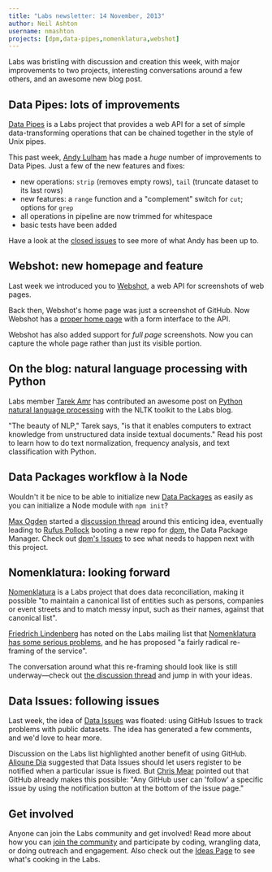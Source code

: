 ```yaml
---
title: "Labs newsletter: 14 November, 2013"
author: Neil Ashton
username: nmashton
projects: [dpm,data-pipes,nomenklatura,webshot]
---
```


Labs was bristling with discussion and creation this week, with major improvements to two projects, interesting conversations around a few others, and an awesome new blog post.

## Data Pipes: lots of improvements

[Data Pipes][1] is a Labs project that provides a web API for a set of simple data-transforming operations that can be chained together in the style of Unix pipes.

This past week, [Andy Lulham][2] has made a *huge* number of improvements to Data Pipes. Just a few of the new features and fixes:

* new operations: `strip` (removes empty rows), `tail` (truncate dataset to its last rows)
* new features: a `range` function and a "complement" switch for `cut`; options for `grep`
* all operations in pipeline are now trimmed for whitespace
* basic tests have been added

Have a look at the [closed issues][3] to see more of what Andy has been up to.

## Webshot: new homepage and feature

Last week we introduced you to [Webshot][4], a web API for screenshots of web pages.

Back then, Webshot's home page was just a screenshot of GitHub. Now Webshot has a [proper home page][5] with a form interface to the API.

Webshot has also added support for *full page* screenshots. Now you can capture the whole page rather than just its visible portion.

## On the blog: natural language processing with Python

Labs member [Tarek Amr][6] has contributed an awesome post on [Python natural language processing][7] with the NLTK toolkit to the Labs blog.

"The beauty of NLP," Tarek says, "is that it enables computers to extract knowledge from unstructured data inside textual documents." Read his post to learn how to do text normalization, frequency analysis, and text classification with Python.

## Data Packages workflow à la Node

Wouldn't it be nice to be able to initialize new [Data Packages][8] as easily as you can initialize a Node module with  `npm init`?

[Max Ogden][9] started a [discussion thread][10] around this enticing idea, eventually leading to [Rufus Pollock][11] booting a new repo for [dpm][12], the Data Package Manager. Check out [dpm's Issues][13] to see what needs to happen next with this project.

## Nomenklatura: looking forward

[Nomenklatura][14] is a Labs project that does data reconciliation, making it possible "to maintain a canonical list of entities such as persons, companies or event streets and to match messy input, such as their names, against that canonical list".

[Friedrich Lindenberg][15] has noted on the Labs mailing list that [Nomenklatura has some serious problems][16], and he has proposed "a fairly radical re-framing of the service".

The conversation around what this re-framing should look like is still underway—check out [the discussion thread][17] and jump in with your ideas.

## Data Issues: following issues

Last week, the idea of [Data Issues][18] was floated: using GitHub Issues to track problems with public datasets. The idea has generated a few comments, and we'd love to hear more.

Discussion on the Labs list highlighted another benefit of using GitHub. [Alioune Dia][19] suggested that Data Issues should let users register to be notified when a particular issue is fixed. But [Chris Mear][20] pointed out that GitHub already makes this possible: "Any GitHub user can 'follow' a specific issue by using the notification button at the bottom of the issue page."

## Get involved

Anyone can join the Labs community and get involved! Read more about how you can [join the community][21] and participate by coding, wrangling data, or doing outreach and engagement. Also check out the [Ideas Page][22] to see what's cooking in the Labs.

[1]:	http://datapipes.okfnlabs.org/
[2]:	http://okfnlabs.org/members/andylolz
[3]:	https://github.com/okfn/datapipes/issues?page=1&state=closed
[4]:	http://webshot.okfnlabs.org/
[5]:	http://webshot.okfnlabs.org/
[6]:	http://okfnlabs.org/members/tamr/
[7]:	http://okfnlabs.org/blog/2013/11/11/python-nlp.html
[8]:	http://data.okfn.org/standards/data-package
[9]:	http://www.maxogden.com
[10]:	https://github.com/okfn/datapackage.js/issues/3
[11]:	http://okfnlabs.org/members/rgrp
[12]:	https://github.com/okfn/dpm
[13]:	https://github.com/okfn/dpm/issues
[14]:	http://nomenklatura.okfnlabs.org/
[15]:	http://okfnlabs.org/members/pudo
[16]:	http://lists.okfn.org/pipermail/okfn-labs/2013-November/001138.html
[17]:	http://lists.okfn.org/pipermail/okfn-labs/2013-November/001138.html
[18]:	http://okfnlabs.org/blog/2013/11/06/tracking-data-issues.html
[19]:	https://github.com/aliounedia
[20]:	http://feedmechocolate.com/
[21]:	http://okfnlabs.org/join/
[22]:	http://okfnlabs.org/ideas/
